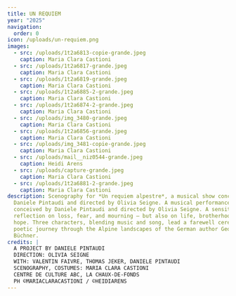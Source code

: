 ```yaml
---
title: UN REQUIEM
year: "2025"
navigation:
  order: 0
icon: /uploads/un-requiem.png
images:
  - src: /uploads/1t2a6813-copie-grande.jpeg
    caption: Maria Clara Castioni
  - src: /uploads/1t2a6817-grande.jpeg
    caption: Maria Clara Castioni
  - src: /uploads/1t2a6819-grande.jpeg
    caption: Maria Clara Castioni
  - src: /uploads/1t2a6885-2-grande.jpeg
    caption: Maria Clara Castioni
  - src: /uploads/1t2a6874-2-grande.jpeg
    caption: Maria Clara Castioni
  - src: /uploads/img_3480-grande.jpeg
    caption: Maria Clara Castioni
  - src: /uploads/1t2a6856-grande.jpeg
    caption: Maria Clara Castioni
  - src: /uploads/img_3481-copie-grande.jpeg
    caption: Maria Clara Castioni
  - src: /uploads/mail__niz0544-grande.jpeg
    caption: Heidi Arens
  - src: /uploads/capture-grande.jpeg
    caption: Maria Clara Castioni
  - src: /uploads/1t2a6881-2-grande.jpeg
    caption: Maria Clara Castioni
description: Scenography for *Un requiem alpestre*, a musical show conceived by
  Daniele Pintaudi and directed by Olivia Seigne. A musical performance
  conceived by Daniele Pintaudi and directed by Olivia Seigne. A sensitive
  reflection on loss, fear, and mourning — but also on life, brotherhood, and
  hope. Three characters, blending music and song, lead a farewell ceremony, a
  poetic journey through the Alpine landscapes of the German author Georg
  Büchner.
credits: |
  A PROJECT BY DANIELE PINTAUDI 
  DIRECTION: OLIVIA SEIGNE
  WITH: VALENTIN FAIVRE, THOMAS JEKER, DANIELE PINTAUDI
  SCENOGRAPHY, COSTUMES: MARIA CLARA CASTIONI 
  CENTRE DE CULTURE ABC, LA CHAUX-DE-FONDS
  PH ©MARIACLARACASTIONI / ©HEIDIARENS
---
```


